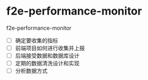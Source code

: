 # f2e-performance-monitor
f2e-performance-monitor


- [ ] 确定要收集的指标
- [ ] 前端项目如何进行收集并上报
- [ ] 后端接受数据和数据库设计
- [ ] 定期的数据清洗设计和实现
- [ ] 分析数据方式
